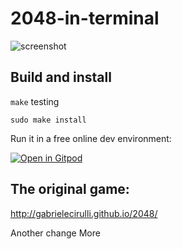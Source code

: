 # 2048-in-terminal

![screenshot](https://github.com/alewmoose/at2048/blob/master/screenshot.png)

## Build and install

`make` testing

`sudo make install`

Run it in a free online dev environment:

[![Open in Gitpod](https://gitpod.io/button/open-in-gitpod.svg)](https://gitpod.io#https://github.com/alewmoose/2048-in-terminal)

## The original game:
http://gabrielecirulli.github.io/2048/


Another change
More

